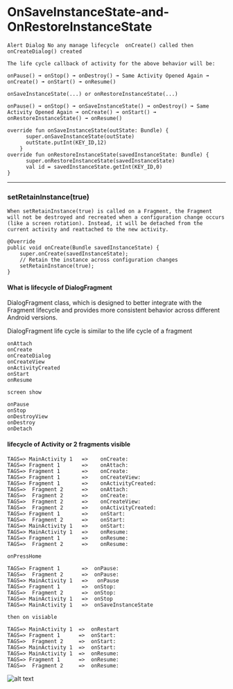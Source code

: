 # OnSaveInstanceState-and-OnRestoreInstanceState


    Alert Dialog No any manage lifecycle  onCreate() called then  onCreateDialog() created 

    The life cycle callback of activity for the above behavior will be:

    onPause() ➟ onStop() ➟ onDestroy() ➟ Same Activity Opened Again ➟ onCreate() ➟ onStart() ➟ onResume()

    onSaveInstanceState(...) or onRestoreInstanceState(...)

    onPause() ➟ onStop() ➟ onSaveInstanceState() ➟ onDestroy() ➟ Same Activity Opened Again ➟ onCreate() ➟ onStart() ➟ onRestoreInstanceState() ➟ onResume()

    override fun onSaveInstanceState(outState: Bundle) {
          super.onSaveInstanceState(outState)
          outState.putInt(KEY_ID,12)
        }
    override fun onRestoreInstanceState(savedInstanceState: Bundle) {
          super.onRestoreInstanceState(savedInstanceState)
          val id = savedInstanceState.getInt(KEY_ID,0)
    }
------------

 ### setRetainInstance(true) 
    When setRetainInstance(true) is called on a Fragment, the Fragment will not be destroyed and recreated when a configuration change occurs (like a screen rotation). Instead, it will be detached from the current activity and reattached to the new activity.
   
    @Override
    public void onCreate(Bundle savedInstanceState) {
        super.onCreate(savedInstanceState);
        // Retain the instance across configuration changes
        setRetainInstance(true);
    }

#### What is lifecycle of DialogFragment
  DialogFragment class, which is designed to better integrate with the Fragment lifecycle and provides more consistent behavior across 
  different Android versions.

   DialogFragment
   life cycle is similar to the life cycle of a fragment



    onAttach
    onCreate
    onCreateDialog
    onCreateView
    onActivityCreated
    onStart
    onResume

    screen show

    onPause
    onStop
    onDestroyView
    onDestroy
    onDetach

####  lifecycle of Activity or 2 fragments visible 

    TAGS=> MainActivity 1   =>    onCreate:
    TAGS=> Fragment 1       =>    onAttach:
    TAGS=> Fragment 1       =>    onCreate:
    TAGS=> Fragment 1       =>    onCreateView:
    TAGS=> Fragment 1       =>    onActivityCreated:
    TAGS=>  Fragment 2      =>    onAttach:
    TAGS=>  Fragment 2      =>    onCreate:
    TAGS=>  Fragment 2      =>    onCreateView:
    TAGS=>  Fragment 2      =>    onActivityCreated:
    TAGS=> Fragment 1       =>    onStart:
    TAGS=>  Fragment 2      =>    onStart:
    TAGS=> MainActivity 1   =>    onStart:
    TAGS=> MainActivity 1   =>    onResume:
    TAGS=> Fragment 1       =>    onResume:
    TAGS=>  Fragment 2      =>    onResume: 

    onPressHome 
    
    TAGS=> Fragment 1       =>  onPause:
    TAGS=>  Fragment 2      =>  onPause:
    TAGS=> MainActivity 1   =>   onPause
    TAGS=> Fragment 1       =>  onStop:
    TAGS=>  Fragment 2      =>  onStop:
    TAGS=> MainActivity 1   =>  onStop
    TAGS=> MainActivity 1   =>  onSaveInstanceState

    then on visiable
    
    TAGS=> MainActivity 1  =>  onRestart
    TAGS=> Fragment 1      =>  onStart:
    TAGS=>  Fragment 2     =>  onStart:
    TAGS=> MainActivity 1  =>  onStart:
    TAGS=> MainActivity 1  =>  onResume:
    TAGS=> Fragment 1      =>  onResume:
    TAGS=>  Fragment 2     =>  onResume:  


![alt text](https://github-production-user-asset-6210df.s3.amazonaws.com/36824081/283979292-5b652e09-5526-45c0-90fd-c89640703ff2.png)

  

